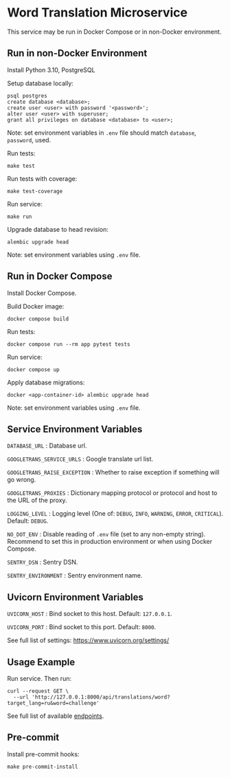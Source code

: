 # Word Translation Microservice

This service may be run in Docker Compose or in non-Docker environment.

## Run in non-Docker Environment

Install Python 3.10, PostgreSQL

Setup database locally:

```
psql postgres
create database <database>;
create user <user> with password '<password>';
alter user <user> with superuser;
grant all privileges on database <database> to <user>;
```
Note: set environment variables in `.env` file should match `database`, `password`, used.

Run tests:

    make test

Run tests with coverage:

    make test-coverage

Run service:

    make run

Upgrade database to head revision:

    alembic upgrade head

Note: set environment variables using `.env` file.

## Run in Docker Compose

Install Docker Compose.

Build Docker image:

    docker compose build

Run tests:

    docker compose run --rm app pytest tests

Run service:

    docker compose up

Apply database migrations:

    docker <app-container-id> alembic upgrade head

Note: set environment variables using `.env` file.

## Service Environment Variables

`DATABASE_URL`
: Database url.

`GOOGLETRANS_SERVICE_URLS`
: Google translate url list.

`GOOGLETRANS_RAISE_EXCEPTION`
: Whether to raise exception if something will go wrong.

`GOOGLETRANS_PROXIES`
: Dictionary mapping protocol or protocol and host to the URL of the proxy.

`LOGGING_LEVEL`
: Logging level (One of: `DEBUG`, `INFO`, `WARNING`, `ERROR`, `CRITICAL`).
Default: `DEBUG`.

`NO_DOT_ENV`
: Disable reading of `.env` file (set to any non-empty string). Recommend to
set this in production environment or when using Docker Compose.

`SENTRY_DSN`
: Sentry DSN.

`SENTRY_ENVIRONMENT`
: Sentry environment name.


## Uvicorn Environment Variables

`UVICORN_HOST`
: Bind socket to this host. Default: `127.0.0.1`.

`UVICORN_PORT`
: Bind socket to this port. Default: `8000`.

See full list of settings: https://www.uvicorn.org/settings/

## Usage Example

Run service. Then run:

```
curl --request GET \
  --url 'http://127.0.0.1:8000/api/translations/word?target_lang=ru&word=challenge'
```
See full list of available [endpoints](ENDPOINTS.md).

## Pre-commit

Install pre-commit hooks:

    make pre-commit-install
